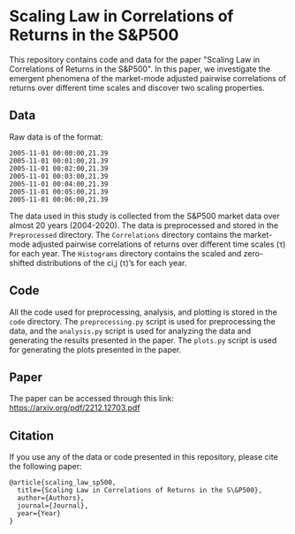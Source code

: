 # Scaling Law in Correlations of Returns in the S&P500

This repository contains code and data for the paper "Scaling Law in Correlations of Returns in the S&P500". In this paper, we investigate the emergent phenomena of the market-mode adjusted pairwise correlations of returns over different time scales and discover two scaling properties.

## Data

Raw data is of the format:
```
2005-11-01 00:00:00,21.39
2005-11-01 00:01:00,21.39
2005-11-01 00:02:00,21.39
2005-11-01 00:03:00,21.39
2005-11-01 00:04:00,21.39
2005-11-01 00:05:00,21.39
2005-11-01 00:06:00,21.39
```

The data used in this study is collected from the S&P500 market data over almost 20 years (2004-2020). The data is preprocessed and stored in the `Preprocessed` directory. The `Correlations` directory contains the market-mode adjusted pairwise correlations of returns over different time scales (τ) for each year. The `Histograms` directory contains the scaled and zero-shifted distributions of the ci,j (τ)’s for each year.

## Code

All the code used for preprocessing, analysis, and plotting is stored in the `code` directory. The `preprocessing.py` script is used for preprocessing the data, and the `analysis.py` script is used for analyzing the data and generating the results presented in the paper. The `plots.py` script is used for generating the plots presented in the paper.

## Paper

The paper can be accessed through this link: https://arxiv.org/pdf/2212.12703.pdf

## Citation

If you use any of the data or code presented in this repository, please cite the following paper:

```
@article{scaling_law_sp500,
  title={Scaling Law in Correlations of Returns in the S\&P500},
  author={Authors},
  journal={Journal},
  year={Year}
}
```